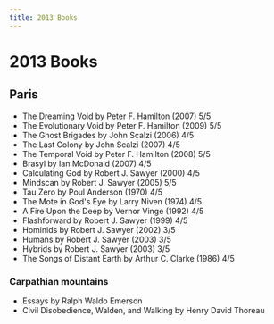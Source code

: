 ```yaml
---
title: 2013 Books
---
```


# 2013 Books

## Paris

- The Dreaming Void by Peter F. Hamilton (2007) 5/5
- The Evolutionary Void by Peter F. Hamilton (2009) 5/5
- The Ghost Brigades by John Scalzi (2006) 4/5
- The Last Colony by John Scalzi (2007) 4/5
- The Temporal Void by Peter F. Hamilton (2008) 5/5
- Brasyl by Ian McDonald (2007) 4/5
- Calculating God by Robert J. Sawyer (2000) 4/5
- Mindscan by Robert J. Sawyer (2005) 5/5
- Tau Zero by Poul Anderson (1970) 4/5
- The Mote in God's Eye by Larry Niven (1974) 4/5
- A Fire Upon the Deep by Vernor Vinge (1992) 4/5
- Flashforward by Robert J. Sawyer (1999) 4/5
- Hominids by Robert J. Sawyer (2002) 3/5
- Humans by Robert J. Sawyer (2003) 3/5
- Hybrids by Robert J. Sawyer (2003) 3/5
- The Songs of Distant Earth by Arthur C. Clarke (1986) 4/5

### Carpathian mountains

- Essays by Ralph Waldo Emerson
- Civil Disobedience, Walden, and Walking by Henry David Thoreau
